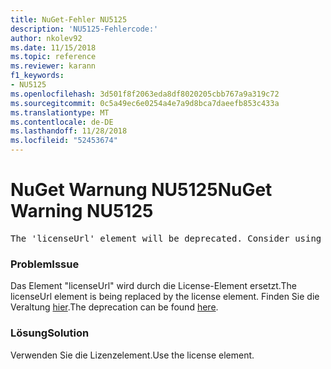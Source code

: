 ```yaml
---
title: NuGet-Fehler NU5125
description: 'NU5125-Fehlercode:'
author: nkolev92
ms.date: 11/15/2018
ms.topic: reference
ms.reviewer: karann
f1_keywords:
- NU5125
ms.openlocfilehash: 3d501f8f2063eda8df8020205cbb767a9a319c72
ms.sourcegitcommit: 0c5a49ec6e0254a4e7a9d8bca7daeefb853c433a
ms.translationtype: MT
ms.contentlocale: de-DE
ms.lasthandoff: 11/28/2018
ms.locfileid: "52453674"
---
```

# <a name="nuget-warning-nu5125"></a><span data-ttu-id="794c8-103">NuGet Warnung NU5125</span><span class="sxs-lookup"><span data-stu-id="794c8-103">NuGet Warning NU5125</span></span>
<pre>The 'licenseUrl' element will be deprecated. Consider using the 'license' element instead.</pre>

### <a name="issue"></a><span data-ttu-id="794c8-104">Problem</span><span class="sxs-lookup"><span data-stu-id="794c8-104">Issue</span></span>

<span data-ttu-id="794c8-105">Das Element "licenseUrl" wird durch die License-Element ersetzt.</span><span class="sxs-lookup"><span data-stu-id="794c8-105">The licenseUrl element is being replaced by the license element.</span></span> <span data-ttu-id="794c8-106">Finden Sie die Veraltung [hier](https://github.com/NuGet/Home/issues/4628).</span><span class="sxs-lookup"><span data-stu-id="794c8-106">The deprecation can be found [here](https://github.com/NuGet/Home/issues/4628).</span></span>

### <a name="solution"></a><span data-ttu-id="794c8-107">Lösung</span><span class="sxs-lookup"><span data-stu-id="794c8-107">Solution</span></span>

<span data-ttu-id="794c8-108">Verwenden Sie die Lizenzelement.</span><span class="sxs-lookup"><span data-stu-id="794c8-108">Use the license element.</span></span>